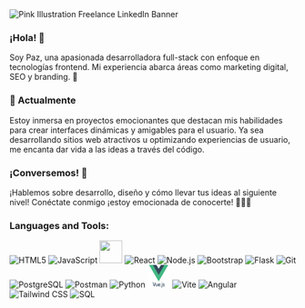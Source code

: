 <img width="1500" alt="Pink Illustration Freelance LinkedIn Banner" src="https://github.com/Pazdesarrolladora/Pazdesarrolladora/assets/123707227/4db06e01-faa1-4806-8c6b-071a245e32c3">

### ¡Hola! 👋
Soy Paz, una apasionada desarrolladora full-stack con enfoque en tecnologías frontend. Mi experiencia abarca áreas como marketing digital, SEO y branding. 🚀

### 🔭 Actualmente
Estoy inmersa en proyectos emocionantes que destacan mis habilidades para crear interfaces dinámicas y amigables para el usuario. Ya sea desarrollando sitios web atractivos u optimizando experiencias de usuario, me encanta dar vida a las ideas a través del código.

### ¡Conversemos! 🌟
¡Hablemos sobre desarrollo, diseño y cómo llevar tus ideas al siguiente nivel! Conéctate conmigo  ¡estoy emocionada de conocerte! 👩‍💻✨

### Languages and Tools:
 <img src="https://www.w3.org/html/logo/downloads/HTML5_Logo_128.png" alt="HTML5" width="40" height="40"> <img src="https://upload.wikimedia.org/wikipedia/commons/9/99/Unofficial_JavaScript_logo_2.svg" alt="JavaScript" width="40" height="40"> <img src="https://cdn-icons-png.flaticon.com/512/919/919826.png" width="40" height="40"> <img src="https://upload.wikimedia.org/wikipedia/commons/thumb/a/a7/React-icon.svg/1280px-React-icon.svg.png" alt="React" width="40" height="40">
<img src="https://nodejs.org/static/images/logo.svg" alt="Node.js" width="40" height="40"> <img src="https://upload.wikimedia.org/wikipedia/commons/thumb/b/b2/Bootstrap_logo.svg/2560px-Bootstrap_logo.svg.png" alt="Bootstrap" width="40" height="40"> <img src="https://flask.palletsprojects.com/en/2.1.x/_images/flask-logo.png" alt="Flask" width="40" height="40">
 <img src="https://upload.wikimedia.org/wikipedia/commons/thumb/e/e0/Git-logo.svg/1280px-Git-logo.svg.png" alt="Git" width="40" height="40"> <img src="https://www.postgresql.org/media/img/about/press/elephant.png" alt="PostgreSQL" width="40" height="40"> <img src="https://cdn.worldvectorlogo.com/logos/postman.svg" alt="Postman" width="40" height="40"> <img src="https://www.python.org/static/community_logos/python-logo.png" alt="Python" width="40" height="40"> <img src="https://raw.githubusercontent.com/devicons/devicon/master/icons/vuejs/vuejs-original-wordmark.svg" alt="Vue.js" width="40" height="40"> <img src="https://vitejs.dev/logo.svg" alt="Vite" width="40" height="40"> <img src="https://angular.io/assets/images/logos/angular/angular.svg" alt="Angular" width="40" height="40"> <img src="https://avatars.githubusercontent.com/u/67109815?s=64&v=4" alt="Tailwind CSS" width="40" height="40"> <img src="https://upload.wikimedia.org/wikipedia/commons/8/87/Sql_data_base_with_logo.png" alt="SQL" width="40" height="40">



